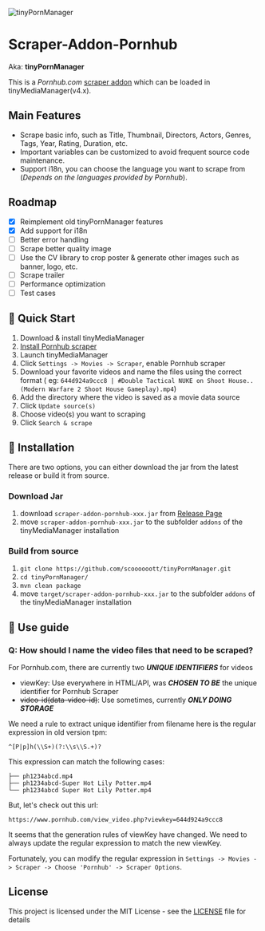 ![tinyPornManager](https://socialify.git.ci/scoooooott/tinyPornManager/image?forks=1&issues=1&language=1&name=1&pattern=Circuit%20Board&stargazers=1&theme=Light)

# Scraper-Addon-Pornhub

Aka: **tinyPornManager**

This is a _Pornhub.com_ [scraper addon](https://www.tinymediamanager.org/blog/third-party-scraper-addons/) which can be
loaded in tinyMediaManager(v4.x).

## Main Features

- Scrape basic info, such as Title, Thumbnail, Directors, Actors, Genres, Tags, Year, Rating, Duration, etc.
- Important variables can be customized to avoid frequent source code maintenance.
- Support i18n, you can choose the language you want to scrape from (_Depends on the languages provided by Pornhub_).

## Roadmap

- [x] Reimplement old tinyPornManager features
- [x] Add support for i18n
- [ ] Better error handling
- [ ] Scrape better quality image
- [ ] Use the CV library to crop poster & generate other images such as banner, logo, etc.
- [ ] Scrape trailer
- [ ] Performance optimization
- [ ] Test cases

## 🚀 Quick Start

1. Download & install tinyMediaManager
2. [Install Pornhub scraper](#-installation)
3. Launch tinyMediaManager
4. Click `Settings -> Movies -> Scraper`, enable Pornhub scraper
5. Download your favorite videos and name the files using the correct format (
   eg: `644d924a9ccc8 | #Double Tactical NUKE on Shoot House.. (Modern Warfare 2 Shoot House Gameplay).mp4`)
6. Add the directory where the video is saved as a movie data source
7. Click `Update source(s)`
8. Choose video(s) you want to scraping
9. Click `Search & scrape`

## 🔧 Installation

There are two options, you can either download the jar from the latest release or build it from source.

### Download Jar

1. download `scraper-addon-pornhub-xxx.jar`
   from [Release Page](https://github.com/scoooooott/tinyPornManager/releases/)
2. move `scraper-addon-pornhub-xxx.jar` to the subfolder `addons` of the tinyMediaManager installation

### Build from source

1. `git clone https://github.com/scoooooott/tinyPornManager.git`
2. `cd tinyPornManager/`
3. `mvn clean package`
4. move `target/scraper-addon-pornhub-xxx.jar` to the subfolder `addons` of the tinyMediaManager installation

## 📖 Use guide

### Q: How should I name the video files that need to be scraped?

For Pornhub.com, there are currently two **_UNIQUE IDENTIFIERS_** for videos

- viewKey: Use everywhere in HTML/API, was _**CHOSEN TO BE**_ the unique identifier for Pornhub Scraper
- ~~video-id(data-video-id)~~: Use sometimes, currently _**ONLY DOING STORAGE**_

We need a rule to extract unique identifier from filename
here is the regular expression in old version tpm:

```^[P|p]h(\\S+)(?:\\s\\S.+)?```

This expression can match the following cases:

```
├── ph1234abcd.mp4
├── ph1234abcd-Super Hot Lily Potter.mp4
└── ph1234abcd Super Hot Lily Potter.mp4
```

But, let's check out this url:

`https://www.pornhub.com/view_video.php?viewkey=644d924a9ccc8`

It seems that the generation rules of viewKey have changed. We need to always update the regular
expression to match the new viewKey.

Fortunately, you can modify the regular expression
in `Settings -> Movies -> Scraper -> Choose 'Pornhub' -> Scraper Options`.

## License

This project is licensed under the MIT License - see the [LICENSE](LICENSE) file for details